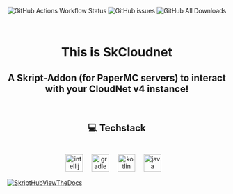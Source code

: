 <div align="center">

![GitHub Actions Workflow Status](https://img.shields.io/github/actions/workflow/status/byPixelTV/SkCloudnet/gradle.yml?style=for-the-badge)
![GitHub issues](https://img.shields.io/github/issues-raw/byPixelTV/RediVelocity?style=for-the-badge)
![GitHub All Downloads](https://img.shields.io/github/downloads/byPixelTV/SkCloudnet/total?style=for-the-badge)

</div>


<br clear="both">

<h1 align="center">This is SkCloudnet</h2>
<h2 align="center">A Skript-Addon (for PaperMC servers) to interact with your CloudNet v4 instance!</h2>

<br clear="both">

<h2 align="center">💻 Techstack</h2>

###

<br clear="both">

<div align="center">
  <img src="https://cdn.jsdelivr.net/gh/devicons/devicon/icons/intellij/intellij-original.svg" height="40" alt="intellij logo"  />
  <img width="12" />
  <img src="https://cdn.simpleicons.org/gradle/02303A" height="40" alt="gradle logo"  />
  <img width="12" />
  <img src="https://cdn.jsdelivr.net/gh/devicons/devicon/icons/kotlin/kotlin-original.svg" height="40" alt="kotlin logo"  />
  <img width="12" />
  <img src="https://cdn.jsdelivr.net/gh/devicons/devicon/icons/java/java-original.svg" height="40" alt="java logo"  />
  <img width="12" />
</div>

[![SkriptHubViewTheDocs](http://skripthub.net/static/addon/ViewTheDocsButton.png)](http://skripthub.net/docs/?addon=SkCloudnet)
